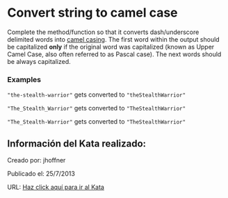 # Convert string to camel case
Complete the method/function so that it converts dash/underscore delimited words into [camel casing](https://en.wikipedia.org/wiki/Camel_case). The first word within the output should be capitalized **only** if the original word was capitalized (known as Upper Camel Case, also often referred to as Pascal case). The next words should be always capitalized.

### Examples

`"the-stealth-warrior"` gets converted to `"theStealthWarrior"` 
 
`"The_Stealth_Warrior"` gets converted to `"TheStealthWarrior"`

`"The_Stealth-Warrior"` gets converted to `"TheStealthWarrior"`


## Información del Kata realizado:
Creado por: jhoffner

Publicado el: 25/7/2013

URL: [Haz click aquí para ir al Kata](https://www.codewars.com/kata/517abf86da9663f1d2000003)